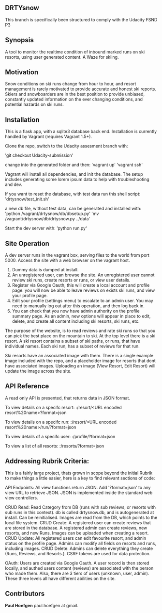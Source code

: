 ## DRTYsnow

This branch is specifically been structured to comply with the Udacity FSND P3


## Synopsis

A tool to monitor the realtime condition of inbound marked runs on ski resorts,
using user generated content. A Waze for skiing.

## Motivation

Snow conditions on ski runs change from hour to hour, and resort management is
rarely motivated to provide accurate and honest ski reports. Skiers and
snowboarders are in the best position to provide unbiased, constantly updated
information on the ever changing conditions, and potential hazards on ski runs.

## Installation

This is a flask app, with a sqlite3 database back end. Installation is currently
handled by Vagrant (requires Vagrant 1.5+).

Clone the repo, switch to the Udacity assesment branch with:

  'git checkout Udacity-submission'

change into the generated folder and then:
  'vagrant up'
  'vagrant ssh'

Vagrant will install all dependencies, and init the database. The setup includes
generating some lorem ipsum data to help with troubleshooting and dev.

If you want to reset the database, with test data run this shell script:
  'drtysnow/test_init.sh'

a new db file, without test data, can be generated and installed with:
  'python /vagrant/drtysnow/db/dbsetup.py'
  'mv /vagrant/drtysnow/db/drtysnow.py ../data'

Start the dev server with:
  'python run.py'


## Site Operation

A dev server runs in the vagrant box, serving files to the world from port 5000.
Access the site with a web browser on the vagrant host.

  1) Dummy data is dumped at install.
  2) An unregistered user, can browse the site. An unregistered user cannot
     review ski runs, create resorts or runs, or view user details.
  3) Register via Google Oauth, this will create a local account and profile page.
     you will now be able to leave reviews on exists ski runs, and view your profile page.
  4) Edit your profile (settings menu) to escalate to an admin user. You may need to
     manually log out after this operation, and then log back in.
  5) You can check that you now have admin authority on the profile summary page.
     As an admin, new options will appear in place to edit, delete, and create all
     content including ski resorts, ski runs, etc.

The purpose of the website, is to read reviews and rate ski runs so that you can pick
the best place on the mountain to ski. At the top level there is a ski resort. A ski
resort contains a subset of ski paths, or runs, that have individual names. Each ski
run, has a subset of reviews for that run.

Ski resorts have an associated image with them. There is a single example image included
with the repo, and a placeholder image for resorts that dont have associated images.
Uploading an image (View Resort, Edit Resort) will update the image across the site.



## API Reference

A read only API is presented, that returns data in JSON format.

To view details on a specifc resort:
  <domain>:<port>/resort/<URL encoded resort%20name>?format=json

To view details on a specifc run:
  <domain>:<port>/resort/<URL encoded resort%20name>/run/<run id integer>?format=json

To view details of a specifc user:
  <domain>:<port>/profile/<user id integer>?format=json

To view a list of all resorts:
  <domain>:<port>/resorts/?format=json

## Addressing Rubrik Criteria:

This is a fairly large project, thats grown in scope beyond the initial Rubrik
to make things a little easier, here is a key to find relevant sections of code:

API Endpoints:
    All view functions return JSON. Add '?format=json' to any view URL to retrieve JSON.
    JSON is implemented inside the standard web view controllers.

CRUD Read:
    Read Category from DB (runs with sub reviews, or resorts with sub runs in this context).
    db is called drtysnow.db, and is autogenerated at install. Can be reinitialised. Images
    are read from the DB, which points to the local file system.
CRUD Create:
    A registered user can create reviews that are stored in the database.
    A registered admin can create reviews, new resorts, and new Runs. Images can be uploaded when
    creating a resort.
CRUD Update:
  All registered users can edit favourite resort, and admin status on the profile page.
  Admins can modify all fields on resorts and runs, including images.
CRUD Delete:
  Admins can delete everything they create (Runs, Reviews, and Resorts.). CSRF tokens are used for
  data protection.

OAuth:
  Users are created via Google Oauth. A user record is then stored locally, and authed users content (reviews) are associated with the person who made them. Also, there are 3 tiers of users (unknown, user, admin). These three levels all have different abilities on the site.

## Contributors

**Paul Hoefgen** paul.hoefgen at gmail.
